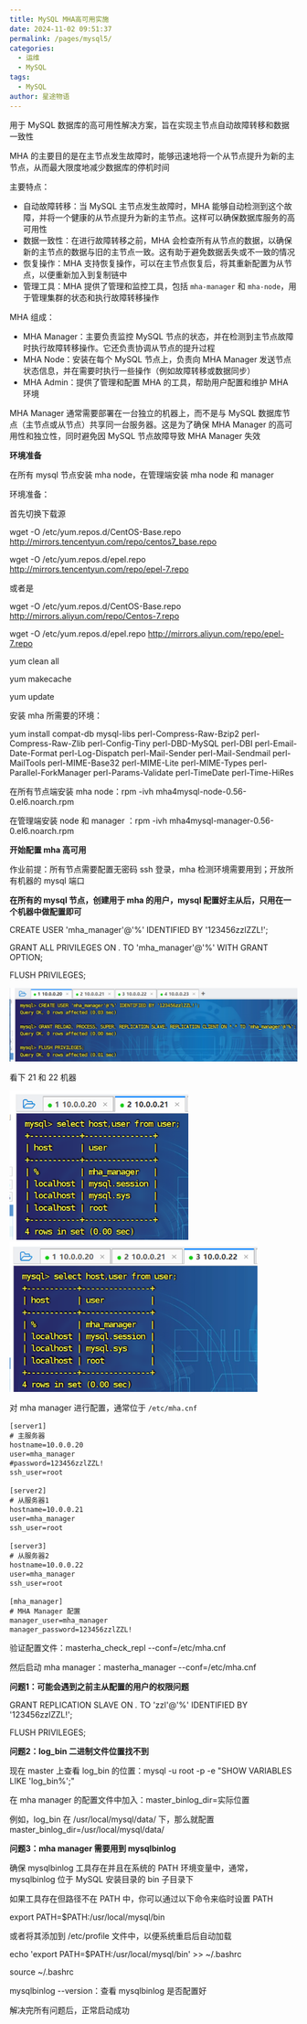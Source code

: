 ```yaml
---
title: MySQL MHA高可用实施
date: 2024-11-02 09:51:37
permalink: /pages/mysql5/
categories:
  - 运维
  - MySQL
tags:
  - MySQL
author: 星途物语
---
```

用于 MySQL 数据库的高可用性解决方案，旨在实现主节点自动故障转移和数据一致性

MHA 的主要目的是在主节点发生故障时，能够迅速地将一个从节点提升为新的主节点，从而最大限度地减少数据库的停机时间

主要特点：

- 自动故障转移：当 MySQL 主节点发生故障时，MHA 能够自动检测到这个故障，并将一个健康的从节点提升为新的主节点。这样可以确保数据库服务的高可用性
- 数据一致性：在进行故障转移之前，MHA 会检查所有从节点的数据，以确保新的主节点的数据与旧的主节点一致。这有助于避免数据丢失或不一致的情况
- 恢复操作：MHA 支持恢复操作，可以在主节点恢复后，将其重新配置为从节点，以便重新加入到复制链中
- 管理工具：MHA 提供了管理和监控工具，包括 `mha-manager` 和 `mha-node`，用于管理集群的状态和执行故障转移操作

MHA 组成：

- MHA Manager：主要负责监控 MySQL 节点的状态，并在检测到主节点故障时执行故障转移操作。它还负责协调从节点的提升过程
- MHA Node：安装在每个 MySQL 节点上，负责向 MHA Manager 发送节点状态信息，并在需要时执行一些操作（例如故障转移或数据同步）
- MHA Admin：提供了管理和配置 MHA 的工具，帮助用户配置和维护 MHA 环境

MHA Manager 通常需要部署在一台独立的机器上，而不是与 MySQL 数据库节点（主节点或从节点）共享同一台服务器。这是为了确保 MHA Manager 的高可用性和独立性，同时避免因 MySQL 节点故障导致 MHA Manager 失效

**环境准备**

在所有 mysql 节点安装 mha node，在管理端安装 mha node 和 manager

环境准备：

首先切换下载源

wget -O /etc/yum.repos.d/CentOS-Base.repo http://mirrors.tencentyun.com/repo/centos7_base.repo

wget -O /etc/yum.repos.d/epel.repo http://mirrors.tencentyun.com/repo/epel-7.repo

或者是

wget -O /etc/yum.repos.d/CentOS-Base.repo http://mirrors.aliyun.com/repo/Centos-7.repo

wget -O /etc/yum.repos.d/epel.repo http://mirrors.aliyun.com/repo/epel-7.repo

yum clean all

yum makecache

yum update

安装 mha 所需要的环境：

yum install compat-db mysql-libs perl-Compress-Raw-Bzip2 perl-Compress-Raw-Zlib perl-Config-Tiny perl-DBD-MySQL perl-DBI perl-Email-Date-Format perl-Log-Dispatch perl-Mail-Sender perl-Mail-Sendmail perl-MailTools perl-MIME-Base32 perl-MIME-Lite perl-MIME-Types perl-Parallel-ForkManager perl-Params-Validate perl-TimeDate perl-Time-HiRes

在所有节点端安装 mha node：rpm -ivh mha4mysql-node-0.56-0.el6.noarch.rpm

在管理端安装 node 和 manager ：rpm -ivh mha4mysql-manager-0.56-0.el6.noarch.rpm

**开始配置 mha 高可用**

作业前提：所有节点需要配置无密码 ssh 登录，mha 检测环境需要用到；开放所有机器的 mysql 端口

**在所有的 mysql 节点，创建用于 mha 的用户，mysql 配置好主从后，只用在一个机器中做配置即可**

CREATE USER 'mha_manager'@'%' IDENTIFIED BY '123456zzlZZL!';

GRANT ALL PRIVILEGES ON *.* TO 'mha_manager'@'%' WITH GRANT OPTION;

FLUSH PRIVILEGES;

 <img src="img\image-20240816102916342.png" alt="image-20240816102916342" style="zoom:80%;" />

看下 21 和 22 机器

 <img src="img\image-20240816102939696.png" alt="image-20240816102939696" style="zoom:80%;" />

 <img src="img\image-20240816103001090.png" alt="image-20240816103001090" style="zoom:80%;" />

对 mha manager 进行配置，通常位于 `/etc/mha.cnf`

```shell
[server1]
# 主服务器
hostname=10.0.0.20
user=mha_manager
#password=123456zzlZZL!
ssh_user=root

[server2]
# 从服务器1
hostname=10.0.0.21
user=mha_manager
ssh_user=root

[server3]
# 从服务器2
hostname=10.0.0.22
user=mha_manager
ssh_user=root

[mha_manager]
# MHA Manager 配置
manager_user=mha_manager
manager_password=123456zzlZZL!
```

验证配置文件：masterha_check_repl --conf=/etc/mha.cnf

然后启动 mha manager：masterha_manager --conf=/etc/mha.cnf

**问题1：可能会遇到之前主从配置的用户的权限问题**

GRANT REPLICATION SLAVE ON *.* TO 'zzl'@'%' IDENTIFIED BY '123456zzlZZL!';

FLUSH PRIVILEGES;

**问题2：log_bin 二进制文件位置找不到**

现在 master 上查看 log_bin 的位置：mysql -u root -p -e "SHOW VARIABLES LIKE 'log_bin%';"

在 mha manager 的配置文件中加入：master_binlog_dir=实际位置

例如，log_bin 在 /usr/local/mysql/data/ 下，那么就配置 master_binlog_dir=/usr/local/mysql/data/

**问题3：mha manager 需要用到 mysqlbinlog**

确保 mysqlbinlog 工具存在并且在系统的 PATH 环境变量中，通常，mysqlbinlog 位于 MySQL 安装目录的 bin 子目录下

如果工具存在但路径不在 PATH 中，你可以通过以下命令来临时设置 PATH

export PATH=$PATH:/usr/local/mysql/bin

或者将其添加到 /etc/profile 文件中，以便系统重启后自动加载

echo 'export PATH=$PATH:/usr/local/mysql/bin' >> ~/.bashrc

source ~/.bashrc

mysqlbinlog --version：查看 mysqlbinlog 是否配置好

解决完所有问题后，正常启动成功